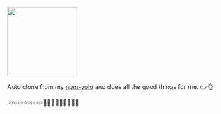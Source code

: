 <a href='https://github.com/luangch/npm-nahee/'><img src='https://cloud.githubusercontent.com/assets/1572632/21657730/3d239fc6-d2f6-11e6-8eef-3367494c7f7b.png' height='160'></a>


Auto clone from my [npm-yolo](https://github.com/luangch/yolo-npm) and does all the good things for me. 👉👌

💦💦💦💦💦💦💦💦💦🌴🌴🌴🌴🌴🌴🌴🌴🌴
